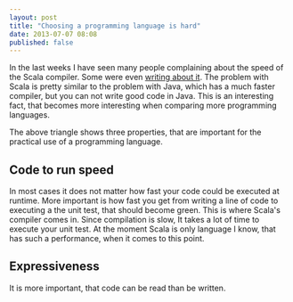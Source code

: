 ```yaml
---
layout: post
title: "Choosing a programming language is hard"
date: 2013-07-07 08:08
published: false
---
```


In the last weeks I have seen many people complaining about the speed of the
Scala compiler. Some were even
[writing about it](http://grundlefleck.github.io/2013/06/23/using-scala-will-make-you-less-productive.html).
The problem with Scala is pretty similar to the problem with Java, which has a
much faster compiler, but you can not write good code in Java. This is an
interesting fact, that becomes more interesting when comparing more
programming languages.

The above triangle shows three properties, that are important for the practical
use of a programming language.

Code to run speed
-------------------------

In most cases it does not matter how fast your code could be executed at
runtime. More important is how fast you get from writing a line of code to
executing a the unit test, that should become green. This is where Scala's
compiler comes in. Since compilation is slow, It takes a lot of time to execute
your unit test. At the moment Scala is only language I know, that has such a
performance, when it comes to this point.

Expressiveness
----------------------

It is more important, that code can be read than be written.

